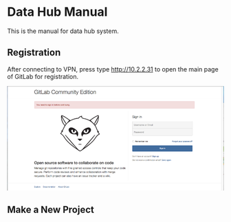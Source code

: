 # Data Hub Manual
This is the manual for data hub system.
## Registration
After connecting to VPN, press type <http://10.2.2.31> to open the main page of GitLab for registration.

![gitlab](gitlab.png)
## Make a New Project
